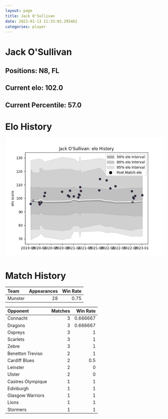 ```yaml
---  
layout: page  
title: Jack O'Sullivan  
date: 2023-01-13 11:33:03.295462  
categories: player  
---
```

# Jack O'Sullivan

## Positions: N8, FL

## Current elo: 102.0

## Current Percentile: 57.0

# Elo History


![elo history](history_JackO'Sullivan.png)
# Match History


| Team    |   Appearances |   Win Rate |
|:--------|--------------:|-----------:|
| Munster |            28 |       0.75 |

| Opponent          |   Matches |   Win Rate |
|:------------------|----------:|-----------:|
| Connacht          |         3 |   0.666667 |
| Dragons           |         3 |   0.666667 |
| Ospreys           |         3 |   1        |
| Scarlets          |         3 |   1        |
| Zebre             |         3 |   1        |
| Benetton Treviso  |         2 |   1        |
| Cardiff Blues     |         2 |   0.5      |
| Leinster          |         2 |   0        |
| Ulster            |         2 |   0        |
| Castres Olympique |         1 |   1        |
| Edinburgh         |         1 |   1        |
| Glasgow Warriors  |         1 |   1        |
| Lions             |         1 |   1        |
| Stormers          |         1 |   1        |